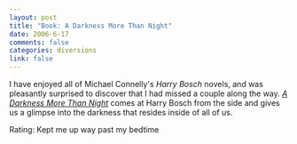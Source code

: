 ```yaml
--- 
layout: post
title: "Book: A Darkness More Than Night"
date: 2006-6-17
comments: false
categories: diversions
link: false
---
```

I have enjoyed all of Michael Connelly's <i>Harry Bosch</i> novels, and was pleasantly surprised to discover that I had missed a couple along the way. <i><a href="http://www.ereader.com/product/detail/1870?book=A_Darkness_More_Than_Night" title="A Darkness More Than Night">A Darkness More Than Night</a></i> comes at Harry Bosch from the side and gives us a glimpse into the darkness that resides inside of all of us.

Rating: Kept me up way past my bedtime
